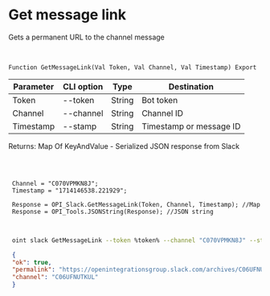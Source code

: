 ﻿---
sidebar_position: 6
---

# Get message link
 Gets a permanent URL to the channel message


<br/>


`Function GetMessageLink(Val Token, Val Channel, Val Timestamp) Export`

 | Parameter | CLI option | Type | Destination |
 |-|-|-|-|
 | Token | --token | String | Bot token |
 | Channel | --channel | String | Channel ID |
 | Timestamp | --stamp | String | Timestamp or message ID |

 
 Returns: Map Of KeyAndValue - Serialized JSON response from Slack

<br/>




```bsl title="Code example"
 
 Channel = "C070VPMKN8J";
 Timestamp = "1714146538.221929";
 
 Response = OPI_Slack.GetMessageLink(Token, Channel, Timestamp); //Map
 Response = OPI_Tools.JSONString(Response); //JSON string
 
```
	


```sh title="CLI command example"
 
 oint slack GetMessageLink --token %token% --channel "C070VPMKN8J" --stamp "1714146538.221929"

```

```json title="Result"
 {
 "ok": true,
 "permalink": "https://openintegrationsgroup.slack.com/archives/C06UFNUTKUL/p1714146538221929",
 "channel": "C06UFNUTKUL"
 }
```
